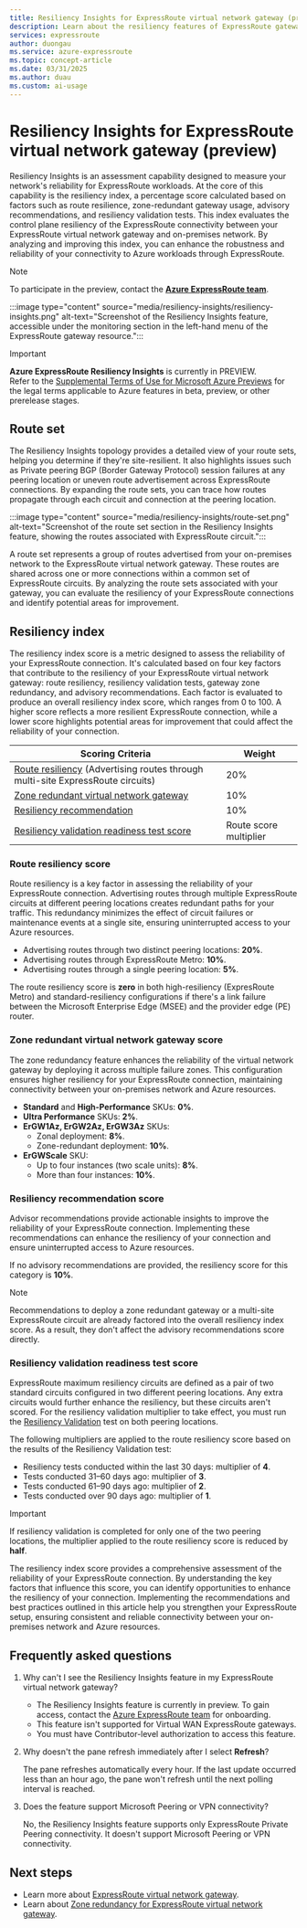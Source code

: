 ```yaml
---
title: Resiliency Insights for ExpressRoute virtual network gateway (preview)
description: Learn about the resiliency features of ExpressRoute gateway and how they can help you maintain connectivity to your on-premises network.
services: expressroute
author: duongau
ms.service: azure-expressroute
ms.topic: concept-article
ms.date: 03/31/2025
ms.author: duau
ms.custom: ai-usage
---
```


# Resiliency Insights for ExpressRoute virtual network gateway (preview)

Resiliency Insights is an assessment capability designed to measure your network's reliability for ExpressRoute workloads. At the core of this capability is the resiliency index, a percentage score calculated based on factors such as route resilience, zone-redundant gateway usage, advisory recommendations, and resiliency validation tests. This index evaluates the control plane resiliency of the ExpressRoute connectivity between your ExpressRoute virtual network gateway and on-premises network. By analyzing and improving this index, you can enhance the robustness and reliability of your connectivity to Azure workloads through ExpressRoute.

> [!NOTE]
> To participate in the preview, contact the [**Azure ExpressRoute team**](mailto:exr-resiliency@microsoft.com).

:::image type="content" source="media/resiliency-insights/resiliency-insights.png" alt-text="Screenshot of the Resiliency Insights feature, accessible under the monitoring section in the left-hand menu of the ExpressRoute gateway resource.":::

> [!IMPORTANT]
> **Azure ExpressRoute Resiliency Insights** is currently in PREVIEW.  
> Refer to the [Supplemental Terms of Use for Microsoft Azure Previews](https://azure.microsoft.com/support/legal/preview-supplemental-terms/) for the legal terms applicable to Azure features in beta, preview, or other prerelease stages.

## Route set

The Resiliency Insights topology provides a detailed view of your route sets, helping you determine if they're site-resilient. It also highlights issues such as Private peering BGP (Border Gateway Protocol) session failures at any peering location or uneven route advertisement across ExpressRoute connections. By expanding the route sets, you can trace how routes propagate through each circuit and connection at the peering location.

:::image type="content" source="media/resiliency-insights/route-set.png" alt-text="Screenshot of the route set section in the Resiliency Insights feature, showing the routes associated with ExpressRoute circuit.":::

A route set represents a group of routes advertised from your on-premises network to the ExpressRoute virtual network gateway. These routes are shared across one or more connections within a common set of ExpressRoute circuits. By analyzing the route sets associated with your gateway, you can evaluate the resiliency of your ExpressRoute connections and identify potential areas for improvement.

## Resiliency index

The resiliency index score is a metric designed to assess the reliability of your ExpressRoute connection. It's calculated based on four key factors that contribute to the resiliency of your ExpressRoute virtual network gateway: route resiliency, resiliency validation tests, gateway zone redundancy, and advisory recommendations. Each factor is evaluated to produce an overall resiliency index score, which ranges from 0 to 100. A higher score reflects a more resilient ExpressRoute connection, while a lower score highlights potential areas for improvement that could affect the reliability of your connection.

| Scoring Criteria | Weight |
|-------------------|--------|
| [Route resiliency](#route) (Advertising routes through multi-site ExpressRoute circuits) | 20% |
| [Zone redundant virtual network gateway](#redundancy) | 10% |
| [Resiliency recommendation](#recommendation) | 10% |
| [Resiliency validation readiness test score](#readiness) | Route score multiplier |

### <a name="route"></a> Route resiliency score

Route resiliency is a key factor in assessing the reliability of your ExpressRoute connection. Advertising routes through multiple ExpressRoute circuits at different peering locations creates redundant paths for your traffic. This redundancy minimizes the effect of circuit failures or maintenance events at a single site, ensuring uninterrupted access to your Azure resources.

- Advertising routes through two distinct peering locations: **20%**.
- Advertising routes through ExpressRoute Metro: **10%**.
- Advertising routes through a single peering location: **5%**.

The route resiliency score is **zero** in both high-resiliency (ExpresRoute Metro) and standard-resiliency configurations if there's a link failure between the Microsoft Enterprise Edge (MSEE) and the provider edge (PE) router.

### <a name="redundancy"></a> Zone redundant virtual network gateway score

The zone redundancy feature enhances the reliability of the virtual network gateway by deploying it across multiple failure zones. This configuration ensures higher resiliency for your ExpressRoute connection, maintaining connectivity between your on-premises network and Azure resources.

- **Standard** and **High-Performance** SKUs:  **0%**.
- **Ultra Performance** SKUs: **2%**.
- **ErGW1Az, ErGW2Az, ErGW3Az** SKUs:
    - Zonal deployment: **8%**.
    - Zone-redundant deployment: **10%**.
- **ErGWScale** SKU:
    - Up to four instances (two scale units): **8%**.
    - More than four instances: **10%**.

### <a name="recommendation"></a> Resiliency recommendation score

Advisor recommendations provide actionable insights to improve the reliability of your ExpressRoute connection. Implementing these recommendations can enhance the resiliency of your connection and ensure uninterrupted access to Azure resources.

If no advisory recommendations are provided, the resiliency score for this category is **10%**.

> [!NOTE]
> Recommendations to deploy a zone redundant gateway or a multi-site ExpressRoute circuit are already factored into the overall resiliency index score. As a result, they don't affect the advisory recommendations score directly.

### <a name = "readiness"></a> Resiliency validation readiness test score

ExpressRoute maximum resiliency circuits are defined as a pair of two standard circuits configured in two different peering locations. Any extra circuits would further enhance the resiliency, but these circuits aren't scored. For the resiliency validation multiplier to take effect, you must run the [Resiliency Validation](resiliency-validation.md) test on both peering locations. 

The following multipliers are applied to the route resiliency score based on the results of the Resiliency Validation test:

- Resiliency tests conducted within the last 30 days: multiplier of **4**.
- Tests conducted 31–60 days ago: multiplier of **3**.
- Tests conducted 61–90 days ago: multiplier of **2**.
- Tests conducted over 90 days ago: multiplier of **1**.

> [!IMPORTANT]
> If resiliency validation is completed for only one of the two peering locations, the multiplier applied to the route resiliency score is reduced by **half**.

The resiliency index score provides a comprehensive assessment of the reliability of your ExpressRoute connection. By understanding the key factors that influence this score, you can identify opportunities to enhance the resiliency of your connection. Implementing the recommendations and best practices outlined in this article help you strengthen your ExpressRoute setup, ensuring consistent and reliable connectivity between your on-premises network and Azure resources.

## Frequently asked questions

1. Why can't I see the Resiliency Insights feature in my ExpressRoute virtual network gateway?

    - The Resiliency Insights feature is currently in preview. To gain access, contact the [Azure ExpressRoute team](mailto:exR-Resiliency@microsoft.com) for onboarding.
    - This feature isn't supported for Virtual WAN ExpressRoute gateways.
    - You must have Contributor-level authorization to access this feature.

1. Why doesn't the pane refresh immediately after I select **Refresh**?

    The pane refreshes automatically every hour. If the last update occurred less than an hour ago, the pane won't refresh until the next polling interval is reached.

1. Does the feature support Microsoft Peering or VPN connectivity?

    No, the Resiliency Insights feature supports only ExpressRoute Private Peering connectivity. It doesn't support Microsoft Peering or VPN connectivity.

## Next steps

- Learn more about [ExpressRoute virtual network gateway](expressroute-about-virtual-network-gateways.md).
- Learn about [Zone redundancy for ExpressRoute virtual network gateway](../vpn-gateway/about-zone-redundant-vnet-gateways.md?toc=%2Fazure%2Fexpressroute%2Ftoc.json).